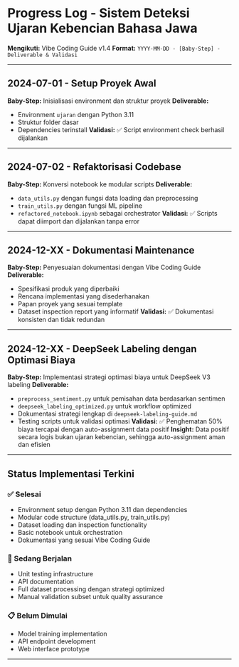 # Progress Log - Sistem Deteksi Ujaran Kebencian Bahasa Jawa

**Mengikuti:** Vibe Coding Guide v1.4
**Format:** `YYYY-MM-DD - [Baby-Step] - Deliverable & Validasi`

---

## 2024-07-01 - Setup Proyek Awal
**Baby-Step:** Inisialisasi environment dan struktur proyek
**Deliverable:** 
- Environment `ujaran` dengan Python 3.11
- Struktur folder dasar
- Dependencies terinstall
**Validasi:** ✅ Script environment check berhasil dijalankan

---

## 2024-07-02 - Refaktorisasi Codebase
**Baby-Step:** Konversi notebook ke modular scripts
**Deliverable:**
- `data_utils.py` dengan fungsi data loading dan preprocessing
- `train_utils.py` dengan fungsi ML pipeline
- `refactored_notebook.ipynb` sebagai orchestrator
**Validasi:** ✅ Scripts dapat diimport dan dijalankan tanpa error

---

## 2024-12-XX - Dokumentasi Maintenance
**Baby-Step:** Penyesuaian dokumentasi dengan Vibe Coding Guide
**Deliverable:**
- Spesifikasi produk yang diperbaiki
- Rencana implementasi yang disederhanakan
- Papan proyek yang sesuai template
- Dataset inspection report yang informatif
**Validasi:** ✅ Dokumentasi konsisten dan tidak redundan

---

## 2024-12-XX - DeepSeek Labeling dengan Optimasi Biaya
**Baby-Step:** Implementasi strategi optimasi biaya untuk DeepSeek V3 labeling
**Deliverable:**
- `preprocess_sentiment.py` untuk pemisahan data berdasarkan sentimen
- `deepseek_labeling_optimized.py` untuk workflow optimized
- Dokumentasi strategi lengkap di `deepseek-labeling-guide.md`
- Testing scripts untuk validasi optimasi
**Validasi:** ✅ Penghematan 50% biaya tercapai dengan auto-assignment data positif
**Insight:** Data positif secara logis bukan ujaran kebencian, sehingga auto-assignment aman dan efisien

---

## Status Implementasi Terkini

### ✅ Selesai
- Environment setup dengan Python 3.11 dan dependencies
- Modular code structure (data_utils.py, train_utils.py)
- Dataset loading dan inspection functionality
- Basic notebook untuk orchestration
- Dokumentasi yang sesuai Vibe Coding Guide

### 🔄 Sedang Berjalan
- Unit testing infrastructure
- API documentation
- Full dataset processing dengan strategi optimized
- Manual validation subset untuk quality assurance

### 📋 Belum Dimulai
- Model training implementation
- API endpoint development
- Web interface prototype

---